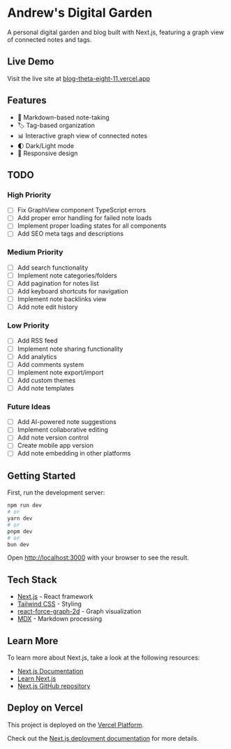 # Andrew's Digital Garden

A personal digital garden and blog built with Next.js, featuring a graph view of connected notes and tags.

## Live Demo

Visit the live site at [blog-theta-eight-11.vercel.app](https://blog-theta-eight-11.vercel.app)

## Features

- 📝 Markdown-based note-taking
- 🏷️ Tag-based organization
- 📊 Interactive graph view of connected notes
- 🌓 Dark/Light mode
- 📱 Responsive design

## TODO

### High Priority
- [ ] Fix GraphView component TypeScript errors
- [ ] Add proper error handling for failed note loads
- [ ] Implement proper loading states for all components
- [ ] Add SEO meta tags and descriptions

### Medium Priority
- [ ] Add search functionality
- [ ] Implement note categories/folders
- [ ] Add pagination for notes list
- [ ] Add keyboard shortcuts for navigation
- [ ] Implement note backlinks view
- [ ] Add note edit history

### Low Priority
- [ ] Add RSS feed
- [ ] Implement note sharing functionality
- [ ] Add analytics
- [ ] Add comments system
- [ ] Implement note export/import
- [ ] Add custom themes
- [ ] Add note templates

### Future Ideas
- [ ] Add AI-powered note suggestions
- [ ] Implement collaborative editing
- [ ] Add note version control
- [ ] Create mobile app version
- [ ] Add note embedding in other platforms

## Getting Started

First, run the development server:

```bash
npm run dev
# or
yarn dev
# or
pnpm dev
# or
bun dev
```

Open [http://localhost:3000](http://localhost:3000) with your browser to see the result.

## Tech Stack

- [Next.js](https://nextjs.org) - React framework
- [Tailwind CSS](https://tailwindcss.com) - Styling
- [react-force-graph-2d](https://github.com/vasturiano/react-force-graph-2d) - Graph visualization
- [MDX](https://mdxjs.com) - Markdown processing

## Learn More

To learn more about Next.js, take a look at the following resources:

- [Next.js Documentation](https://nextjs.org/docs)
- [Learn Next.js](https://nextjs.org/learn)
- [Next.js GitHub repository](https://github.com/vercel/next.js)

## Deploy on Vercel

This project is deployed on the [Vercel Platform](https://vercel.com/new?utm_medium=default-template&filter=next.js&utm_source=create-next-app&utm_campaign=create-next-app-readme).

Check out the [Next.js deployment documentation](https://nextjs.org/docs/app/building-your-application/deploying) for more details.
